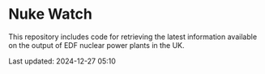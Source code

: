 # Nuke Watch

This repository includes code for retrieving the latest information available on the output of EDF nuclear power plants in the UK.

Last updated: 2024-12-27 05:10